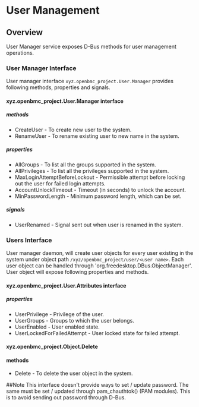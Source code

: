 # User Management

## Overview
User Manager service exposes D-Bus methods for user management operations.

### User Manager Interface
User manager interface `xyz.openbmc_project.User.Manager` provides following
methods, properties and signals.

#### xyz.openbmc_project.User.Manager interface
##### methods
* CreateUser - To create new user to the system.
* RenameUser - To rename existing user to new name in the system.

##### properties
* AllGroups - To list all the groups supported in the system.
* AllPrivileges  - To list all the privileges supported in the system.
* MaxLoginAttemptBeforeLockout - Permissible attempt before locking out the
user for failed login attempts.
* AccountUnlockTimeout - Timeout (in seconds) to unlock the account.
* MinPasswordLength - Minimum password length, which can be set.

##### signals
* UserRenamed - Signal sent out when user is renamed in the system.

### Users Interface
User manager daemon, will create user objects for every user existing
in the system under object path `/xyz/openbmc_project/user/<user name>`.
Each user object can be handled through 'org.freedesktop.DBus.ObjectManager'.
User object will expose following properties and methods.

#### xyz.openbmc_project.User.Attributes interface
##### properties
* UserPrivilege - Privilege of the user.
* UserGroups - Groups to which the user belongs.
* UserEnabled - User enabled state.
* UserLockedForFailedAttempt - User locked state for failed attempt.

#### xyz.openbmc_project.Object.Delete
#### methods
* Delete - To delete the user object in the system.

##Note
This interface doesn't provide ways to set / update password. The same must
be set / updated through pam_chauthtok() (PAM modules). This is to avoid
sending out password through D-Bus.
